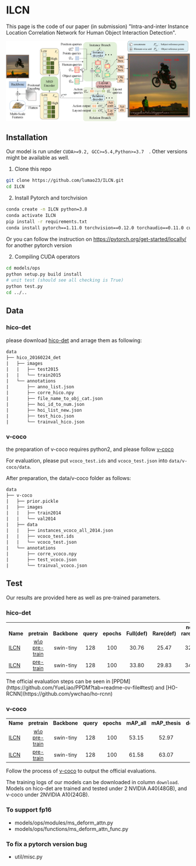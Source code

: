 # ILCN
This page is the code of our paper (in submission) "Intra-and-inter Instance Location Correlation Network for Human Object Interaction Detection".

![image](pictures/ILCN.jpg)

## Installation
Our model is run under ```CUDA>=9.2, GCC>=5.4,Python>=3.7  ```. Other versions might be available as well.

1. Clone this repo
```sh
git clone https://github.com/lumao23/ILCN.git
cd ILCN
```

2. Install Pytorch and torchvision
```sh
conda create -n ILCN python=3.8
conda activate ILCN
pip install -r requirements.txt
conda install pytorch==1.11.0 torchvision==0.12.0 torchaudio==0.11.0 cudatoolkit=11.3 -c pytorch
```
Or you can follow the instruction on https://pytorch.org/get-started/locally/ for another pytorch version

2. Compiling CUDA operators
```sh
cd models/ops
python setup.py build install
# unit test (should see all checking is True)
python test.py
cd ../..
```

## Data

### hico-det
please download [hico-det](https://websites.umich.edu/~ywchao/hico/) and arrage them as following:
```
data
├── hico_20160224_det
|   ├── images
|   |   ├── test2015
|   |   └── train2015
|   └── annotations
|       ├── anno_list.json
|       ├── corre_hico.npy
|       ├── file_name_to_obj_cat.json
|       ├── hoi_id_to_num.json
|       ├── hoi_list_new.json
|       ├── test_hico.json
|       └── trainval_hico.json
```
### v-coco
the preparation of v-coco requires python2, and please follow [v-coco](https://github.com/s-gupta/v-coco)

For evaluation, please put `vcoco_test.ids` and `vcoco_test.json` into `data/v-coco/data`.

After preparation, the data/v-coco folder as follows:
```
data
├── v-coco
|   ├── prior.pickle
|   ├── images
|   |   ├── train2014
|   |   └── val2014
|   ├── data
|   |   ├── instances_vcoco_all_2014.json
|   |   ├── vcoco_test.ids
|   |   └── vcoco_test.json
|   └── annotations
|       ├── corre_vcoco.npy
|       ├── test_vcoco.json
|       └── trainval_vcoco.json
```

## Test
Our results are provided here as well as pre-trained parameters.
### hico-det
<table><tbody>
<!-- START TABLE -->
<!-- TABLE HEADER -->
<th valign="bottom">Name</th>
 <th valign="bottom">pretrain</th>
<th valign="bottom">Backbone</th>
<th valign="bottom">query</th>
<th valign="bottom">epochs</th>
<th valign="bottom">Full(def)</th>
 <th valign="bottom">Rare(def)</th>
 <th valign="bottom">non-rare(def)</th>
<th valign="bottom">download</th>
<!-- TABLE BODY -->
 <tr><td align="left"><a href="https://github.com/lumao23/ILCN/blob/main/hico_tools/train_hico_swin_all_3dec_3numfeat_ImageNet.sh">ILCN</a></td>
<td align="center"><a href="https://github.com/SwinTransformer/storage/releases/download/v1.0.0/swin_tiny_patch4_window7_224.pth">w\o pre-train</a></td>
<td align="center">swin-tiny</td>
<td align="center">128</td>
<td align="center">100</td>
<td align="center">30.76</td>
<td align="center">25.47</td>
<td align="center">32.34</td>
<td align="center"><a href="https://drive.google.com/drive/u/1/folders/1AtQVLvNIRqv5-yh-YEKgq9d-Y5vkV1Pp">model</a></td>
 <tr><td align="left"><a href="https://github.com/lumao23/ILCN/blob/main/hico_tools/train_hico_swin_all_6dec_4numfeat_COCO.sh">ILCN<a/></td>
<td align="center"><a href="https://drive.google.com/drive/u/1/folders/1NVror7POAtsqQZUfQGg-2jbON9PTWzW2">pre-train</a></td>
<td align="center">swin-tiny</td>
<td align="center">128</td>
<td align="center">100</td>
<td align="center">33.80</td>
<td align="center">29.83</td>
<td align="center">34.99</td>
<td align="center"><a href="https://drive.google.com/drive/u/1/folders/1mBhwv_R7pydwKHhwdDglzMdXng6H03nQ">model</a></td>
</tbody></table>
The official evaluation steps can be seen in [PPDM](https://github.com/YueLiao/PPDM?tab=readme-ov-file#test) and [HO-RCNN](https://github.com/ywchao/ho-rcnn)

### v-coco
<table><tbody>
<!-- START TABLE -->
<!-- TABLE HEADER -->
<th valign="bottom">Name</th>
 <th valign="bottom">pretrain</th>
<th valign="bottom">Backbone</th>
<th valign="bottom">query</th>
<th valign="bottom">epochs</th>
<th valign="bottom">mAP_all</th>
 <th valign="bottom">mAP_thesis</th>
<th valign="bottom">download</th>
<!-- TABLE BODY -->
 <tr><td align="left"><a href="https://github.com/lumao23/ILCN/blob/main/vcoco_tools/train_vcoco_swin_all_6dec_4numfeat_ImageNet.sh">ILCN</a></td>
<td align="center"><a href="https://github.com/SwinTransformer/storage/releases/download/v1.0.0/swin_tiny_patch4_window7_224.pth">w\o pre-train</a></td>
<td align="center">swin-tiny</td>
<td align="center">128</td>
<td align="center">100</td>
<td align="center">53.15</td>
<td align="center">52.97</td>
<td align="center"><a href="https://drive.google.com/drive/u/1/folders/1AtQVLvNIRqv5-yh-YEKgq9d-Y5vkV1Pp">model</a></td>
 <tr><td align="left"><a href="https://github.com/lumao23/ILCN/blob/main/vcoco_tools/train_vcoco_swin_all_6dec_4numfeat_COCO.sh">ILCN<a/></td>
<td align="center"><a href="https://drive.google.com/drive/u/1/folders/1NVror7POAtsqQZUfQGg-2jbON9PTWzW2">pre-train</a></td>
<td align="center">swin-tiny</td>
<td align="center">128</td>
<td align="center">100</td>
<td align="center">61.58</td>
<td align="center">63.07</td>
<td align="center"><a href="https://drive.google.com/drive/u/1/folders/1mBhwv_R7pydwKHhwdDglzMdXng6H03nQ">model</a></td>
</tbody></table>

Follow the process of [v-coco](https://github.com/s-gupta/v-coco) to output the official evaluations.


The training logs of our models can be downloaded in column `download`. Models on hico-det are trained and tested under 2 NVIDIA A40(48GB), and v-coco under 2NVIDIA A10(24GB).

### To support fp16
* models/ops/modules/ms_deform_attn.py
* models/ops/functions/ms_deform_attn_func.py

### To fix a pytorch version bug
* util/misc.py
